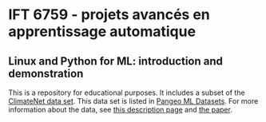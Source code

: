 # IFT 6759 - projets avancés en apprentissage automatique

## Linux and Python for ML: introduction and demonstration

This is a repository for educational purposes. It includes a subset of the [ClimateNet data set](https://portal.nersc.gov/project/ClimateNet/climatenet_new/). This data set is listed in [Pangeo ML Datasets](http://mldata.pangeo.io/preprocessed_datasets.html). For more information about the data, see [this description page](https://portal.nersc.gov/project/ClimateNet/) and [the paper](https://gmd.copernicus.org/articles/14/107/2021/gmd-14-107-2021.pdf).
